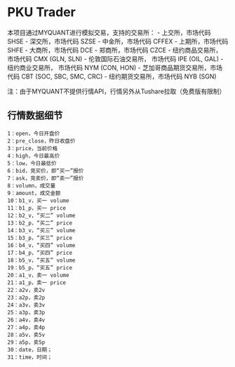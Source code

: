 # PKU Trader

本项目通过MYQUANT进行模拟交易，支持的交易所：
    - 上交所，市场代码 SHSE
    - 深交所，市场代码 SZSE
    - 中金所，市场代码 CFFEX
    - 上期所，市场代码 SHFE
    - 大商所，市场代码 DCE
    - 郑商所，市场代码 CZCE
    - 纽约商品交易所， 市场代码 CMX (GLN, SLN)
    - 伦敦国际石油交易所， 市场代码 IPE (OIL, GAL)
    - 纽约商业交易所， 市场代码 NYM (CON, HON)
    - 芝加哥商品期货交易所，市场代码 CBT (SOC, SBC, SMC, CRC)
    - 纽约期货交易所，市场代码 NYB (SGN)

注：由于MYQUANT不提供行情API，行情另外从Tushare拉取（免费版有限制）


## 行情数据细节
    1：open，今日开盘价 
    2：pre_close，昨日收盘价 
    3：price，当前价格
    4：high，今日最高价 
    5：low，今日最低价 
    6：bid，竞买价，即“买一”报价 
    7：ask，竞卖价，即“卖一”报价 
    8：volumn，成交量
    9：amount，成交金额 
    10：b1_v，买一 volume
    11：b1_p，买一 price 
    12：b2_v，“买二” volume
    13：b2_p，“买二” price
    14：b3_v，“买三” volume
    15：b3_p，“买三” price
    16：b4_v，“买四” volume
    17：b4_p，“买四” price
    18：b5_v，“买五” volume
    19：b5_p，“买五” price
    20：a1_v，卖一 volume
    21：a1_p，卖一 price
    22：a2v，卖2v 
    23：a2p，卖2p
    24：a3v，卖3v 
    25：a3p，卖3p 
    26：a4v，卖4v 
    27：a4p，卖4p 
    28：a5v，卖5v 
    29：a5p，卖5p 
    30：date，日期； 
    31：time，时间；